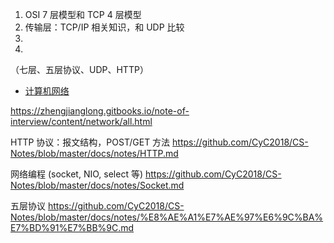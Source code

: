 1. OSI 7 层模型和 TCP 4 层模型
2. 传输层：TCP/IP 相关知识，和 UDP 比较
3. 
4. 
（七层、五层协议、UDP、HTTP）

- [计算机网络](https://github.com/linw7/Skill-Tree/blob/master/计算机网络.md)

https://zhengjianglong.gitbooks.io/note-of-interview/content/network/all.html


HTTP 协议：报文结构，POST/GET 方法
https://github.com/CyC2018/CS-Notes/blob/master/docs/notes/HTTP.md


网络编程 (socket, NIO, select 等)
https://github.com/CyC2018/CS-Notes/blob/master/docs/notes/Socket.md


五层协议
https://github.com/CyC2018/CS-Notes/blob/master/docs/notes/%E8%AE%A1%E7%AE%97%E6%9C%BA%E7%BD%91%E7%BB%9C.md
